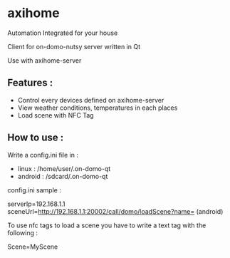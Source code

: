axihome
=======

Automation Integrated for your house

Client for on-domo-nutsy server written in Qt


Use with axihome-server

Features :
-----------

- Control every devices defined on axihome-server
- View weather conditions, temperatures in each places
- Load scene with NFC Tag

How to use :
-------------

Write a config.ini file in :

- linux : /home/user/.on-domo-qt
- android : /sdcard/.on-domo-qt

config.ini sample :

serverIp=192.168.1.1
sceneUrl=http://192.168.1.1:20002/call/domo/loadScene?name= (android)

To use nfc tags to load a scene you have to write a text tag with the following :

Scene=MyScene
